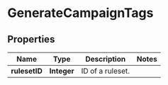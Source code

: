 

# GenerateCampaignTags

## Properties

Name | Type | Description | Notes
------------ | ------------- | ------------- | -------------
**rulesetID** | **Integer** | ID of a ruleset. | 



